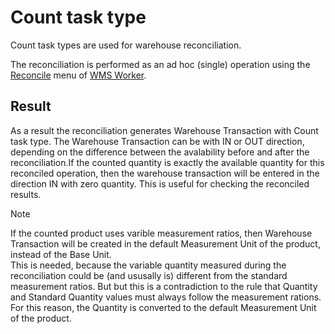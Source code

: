 # Count task type

Count task types are used for warehouse reconciliation.

The reconciliation is performed as an ad hoc (single) operation using the [Reconcile](xref:reconcile-menu) menu of [WMS Worker](xref:wms-worker).

## Result

As a result the reconciliation generates Warehouse Transaction with Count task type. The Warehouse Transaction can be with IN or OUT direction, depending on the difference between the avalability before and after the reconciliation.If the counted quantity is exactly the available quantity for this reconciled operation, then the warehouse transaction will be entered in the direction IN with zero quantity. This is useful for checking the reconciled results.

> [!NOTE]
> If the counted product uses varible measurement ratios, then Warehouse Transaction will be created in the default Measurement Unit of the product, instead of the Base Unit. <br/> This is needed, because the variable quantity measured during the reconciliation could be (and ususally is) different from the standard measurement ratios. But but this is a contradiction to the rule that Quantity and Standard Quantity values must always follow the measurement rations. For this reason, the Quantity is converted to the default Measurement Unit of the product.


